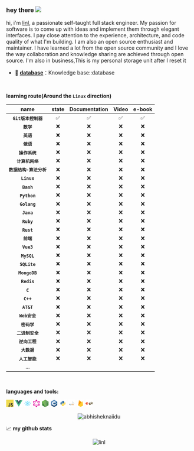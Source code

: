 ### hey there <img src="https://media.giphy.com/media/hvRJCLFzcasrR4ia7z/giphy.gif" width="25px">
hi, i'm [linl](https://github.com/linl-0x0), a passionate self-taught full stack engineer. My passion for software is to come up with ideas and implement them through elegant interfaces. I pay close attention to the experience, architecture, and code quality of what I'm building.
I am also an open source enthusiast and maintainer. I have learned a lot from the open source community and I love the way collaboration and knowledge sharing are achieved through open source.
I'm also in business,This is my personal storage unit after I reset it  

-  🔭 **[database](https://github.com/linl-0x0/database)**：Knowledge base::database

<br/>

**learning route(Around the `Linux` direction)**

|          name           | state | Documentation | Video | e-book |
| :---------------------: | :---: | :-----------: | :---: | :----: |
|   **`Git版本控制器`**   |   ✅   |       ✅       |   ✅   |   ✅    |
|       **`数学`**        |   ❌   |       ❌       |   ❌   |   ❌    |
|       **`英语`**        |   ❌   |       ❌       |   ❌   |   ❌    |
|       **`俄语`**        |   ❌   |       ❌       |   ❌   |   ❌    |
|     **`操作系统`**      |   ❌   |       ❌       |   ❌   |   ❌    |
|    **`计算机网络`**     |   ❌   |       ❌       |   ❌   |   ❌    |
| **`数据结构-算法分析`** |   ❌   |       ❌       |   ❌   |   ❌    |
|       **`Linux`**       |   ❌   |       ❌       |   ❌   |   ❌    |
|       **`Bash`**        |   ❌   |       ❌       |   ❌   |   ❌    |
|      **`Python`**       |   ❌   |       ❌       |   ❌   |   ❌    |
|      **`Golang`**       |   ❌   |       ❌       |   ❌   |   ❌    |
|       **`Java`**        |   ❌   |       ❌       |   ❌   |   ❌    |
|       **`Ruby`**        |   ❌   |       ❌       |   ❌   |   ❌    |
|       **`Rust`**        |   ❌   |       ❌       |   ❌   |   ❌    |
|       **`前端`**        |   ❌   |       ❌       |   ❌   |   ❌    |
|       **`Vue3`**        |   ❌   |       ❌       |   ❌   |   ❌    |
|       **`MySQL`**       |   ❌   |       ❌       |   ❌   |   ❌    |
|      **`SQLite`**       |   ❌   |       ❌       |   ❌   |   ❌    |
|      **`MongoDB`**      |   ❌   |       ❌       |   ❌   |   ❌    |
|       **`Redis`**       |   ❌   |       ❌       |   ❌   |   ❌    |
|         **`C`**         |   ❌   |       ❌       |   ❌   |   ❌    |
|        **`C++`**        |   ❌   |       ❌       |   ❌   |   ❌    |
|       **`AT&T`**        |   ❌   |       ❌       |   ❌   |   ❌    |
|      **`Web安全`**      |   ❌   |       ❌       |   ❌   |   ❌    |
|      **`密码学`**       |   ❌   |       ❌       |   ❌   |   ❌    |
|    **`二进制安全`**     |   ❌   |       ❌       |   ❌   |   ❌    |
|     **`逆向工程`**      |   ❌   |       ❌       |   ❌   |   ❌    |
|      **`大数据`**       |   ❌   |       ❌       |   ❌   |   ❌    |
|     **`人工智能`**      |   ❌   |       ❌       |   ❌   |   ❌    |
|           ...           |       |               |       |        |

<br/>

**languages and tools:**  

<code><img height="20" src="https://raw.githubusercontent.com/github/explore/80688e429a7d4ef2fca1e82350fe8e3517d3494d/topics/javascript/javascript.png"></code>
<code><img height="20" src="https://raw.githubusercontent.com/github/explore/80688e429a7d4ef2fca1e82350fe8e3517d3494d/topics/vue/vue.png"></code>
<code><img height="20" src="https://raw.githubusercontent.com/github/explore/80688e429a7d4ef2fca1e82350fe8e3517d3494d/topics/react/react.png"></code>
<code><img height="20" src="https://raw.githubusercontent.com/github/explore/5c058a388828bb5fde0bcafd4bc867b5bb3f26f3/topics/graphql/graphql.png"></code>
<code><img height="20" src="https://raw.githubusercontent.com/github/explore/80688e429a7d4ef2fca1e82350fe8e3517d3494d/topics/nodejs/nodejs.png"></code>
<code><img height="20" src="https://raw.githubusercontent.com/github/explore/80688e429a7d4ef2fca1e82350fe8e3517d3494d/topics/cpp/cpp.png"></code>
<code><img height="20" src="https://raw.githubusercontent.com/github/explore/80688e429a7d4ef2fca1e82350fe8e3517d3494d/topics/python/python.png"></code>
<code><img height="20" src="https://raw.githubusercontent.com/github/explore/80688e429a7d4ef2fca1e82350fe8e3517d3494d/topics/mysql/mysql.png"></code>
<code><img height="20" src="https://raw.githubusercontent.com/github/explore/80688e429a7d4ef2fca1e82350fe8e3517d3494d/topics/firebase/firebase.png"></code>
<code><img height="20" src="https://raw.githubusercontent.com/github/explore/80688e429a7d4ef2fca1e82350fe8e3517d3494d/topics/git/git.png"></code>

<p align="center"> <img src="https://github-readme-stats.vercel.app/api/top-langs/?username=linl-0x0&langs_count=compact&theme=dark" alt="abhisheknaiidu" />
<br/>

📈 **my github stats**

<p align="center"> <img src="https://github-readme-stats.vercel.app/api?username=linl-0x0&show_icons=true&theme=dark" alt="linl" />

